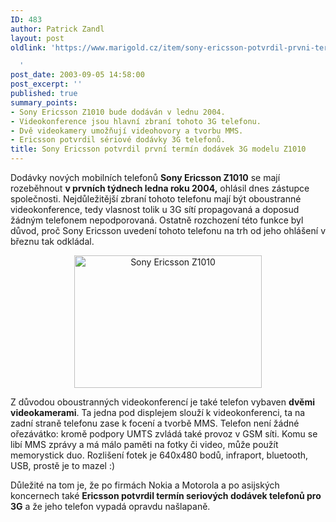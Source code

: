 ```yaml
---
ID: 483
author: Patrick Zandl
layout: post
oldlink: 'https://www.marigold.cz/item/sony-ericsson-potvrdil-prvni-termin-dodavek-3g-modelu-z1010

  '
post_date: 2003-09-05 14:58:00
post_excerpt: ''
published: true
summary_points:
- Sony Ericsson Z1010 bude dodáván v lednu 2004.
- Videokonference jsou hlavní zbraní tohoto 3G telefonu.
- Dvě videokamery umožňují videohovory a tvorbu MMS.
- Ericsson potvrdil sériové dodávky 3G telefonů.
title: Sony Ericsson potvrdil první termín dodávek 3G modelu Z1010
---
```


<p>
Dodávky nových mobilních telefonů <STRONG>Sony Ericsson Z1010</STRONG> se mají rozeběhnout <STRONG>v prvních týdnech ledna roku 2004,</STRONG> ohlásil dnes zástupce společnosti. Nejdůležitější zbraní tohoto telefonu mají být oboustranné videokonference, tedy vlasnost tolik u 3G sítí propagovaná a doposud žádným telefonem nepodporovaná. Ostatně rozchození této funkce byl důvod, proč Sony Ericsson uvedení tohoto telefonu na trh od jeho ohlášení v březnu tak odkládal. </p>

<P align=center><IMG height=212 alt="Sony Ericsson Z1010" src="/wp-content/uploads/sonyericsson-z1010.jpg" width=300></p>

<P align=left>Z důvodou oboustranných videokonferencí je také telefon vybaven <STRONG>dvěmi videokamerami</STRONG>. Ta jedna pod displejem slouží k videokonferenci, ta na zadní straně telefonu zase k focení a tvorbě MMS. Telefon není žádné ořezávátko: kromě podpory UMTS zvládá také provoz v GSM síti. Komu se libí MMS zprávy a má málo paměti na fotky či video, může použít memorystick duo. Rozlišení fotek je 640x480 bodů, infraport, bluetooth, USB, prostě je to mazel :)</p>

<P align=left>Důležité na tom je, že po firmách Nokia a Motorola a po asijských koncernech&#160;také <STRONG>Ericsson potvrdil termín seriových dodávek telefonů pro 3G</STRONG> a že jeho telefon vypadá opravdu našlapaně. </p>